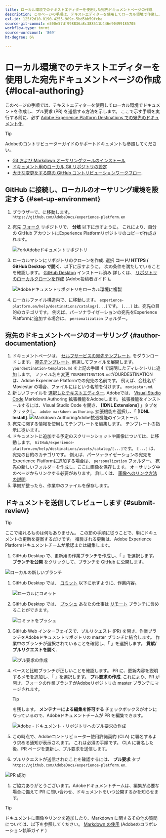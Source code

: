 ```yaml
---
title: ローカル環境でのテキストエディターを使用した宛先ドキュメントページの作成
description: このページの手順は、テキストエディターを使用してローカル環境で作業し、Experience Platform先のドキュメントページを作成してレビュー用に送信する方法を示します。
exl-id: 125f2d10-0190-4255-909c-5bd5bb59fcba
source-git-commit: e300e57df998836a8c388511b446e90499185705
workflow-type: tm+mt
source-wordcount: '869'
ht-degree: 6%

---
```


# ローカル環境でのテキストエディターを使用した宛先ドキュメントページの作成 {#local-authoring}

このページの手順では、テキストエディターを使用してローカル環境でドキュメントを作成し、プル要求 (PR) を送信する方法を示します。 ここで示す手順を実行する前に、必ず [Adobe Experience Platform Destinations での宛先のドキュメント化](./documentation-instructions.md).

>[!TIP]
>
>Adobeのコントリビューターガイドのサポートドキュメントも参照してください。
>* [Git および Markdown オーサリングツールのインストール](https://experienceleague.adobe.com/docs/contributor/contributor-guide/setup/install-tools.html)
>* [ドキュメント用のローカル Git リポジトリの設定](https://experienceleague.adobe.com/docs/contributor/contributor-guide/setup/local-repo.html)
>* [大きな変更をする際の GitHub コントリビューションワークフロー](https://experienceleague.adobe.com/docs/contributor/contributor-guide/setup/full-workflow.html).

## GitHub に接続し、ローカルのオーサリング環境を設定する {#set-up-environment}

1. ブラウザーで、に移動します。 `https://github.com/AdobeDocs/experience-platform.en`
2. 宛先 [フォーク](https://experienceleague.adobe.com/docs/contributor/contributor-guide/setup/local-repo.html#fork-the-repository) リポジトリで、 **分岐** 以下に示すように。 これにより、自分の GitHub アカウントにExperience Platformリポジトリのコピーが作成されます。

   ![ForkAdobeドキュメントリポジトリ](../assets/docs-framework/ssd-fork-repository.gif)

3. ローカルマシンにリポジトリのクローンを作成. 選択 **コード/ HTTPS / GitHub Desktop で開く**、以下に示すように。 次の条件を満たしていることを確認します。 [GitHub Desktop](https://desktop.github.com/) インストール済み 詳しくは、 [リポジトリのローカルクローンを作成](https://experienceleague.adobe.com/docs/contributor/contributor-guide/setup/local-repo.html#create-a-local-clone-of-the-repository) (Adobe投稿者ガイド )。

   ![Adobeドキュメントリポジトリをローカル環境に複製](../assets/docs-framework/clone-local.png)

4. ローカルファイル構造内で、に移動します。 `experience-platform.en/help/destinations/catalog/[...]`です。 `[...]` は、宛先の目的のカテゴリです。 例えば、パーソナライゼーションの宛先をExperience Platformに追加する場合は、 `personalization` フォルダー。

## 宛先のドキュメントページのオーサリング {#author-documentation}

1. ドキュメントページは、 [セルフサービスの宛先テンプレート](../docs-framework/self-service-template.md). をダウンロードします。 [宛先テンプレート](../assets/docs-framework/yourdestination-template.zip). 解凍してファイルを展開します。 `yourdestination-template.md` を上記の手順 4 で説明したディレクトリに追加します。  ファイル名を変更 `YOURDESTINATION.md`:YOURDESTINATION は、Adobe Experience Platformでの宛先の名前です。 例えば、会社名が Moviestar の場合、ファイルにはという名前を付けます。 `moviestar.md`.
2. 新しいファイルを [選択したテキストエディター](https://experienceleague.adobe.com/docs/contributor/contributor-guide/setup/install-tools.html#understand-markdown-editors). Adobeでは、 [Visual Studio Code](https://code.visualstudio.com/) Markdown Authoring 拡張機能をAdobeします。 拡張機能をインストールするには、Visual Studio Code を開き、 **[!DNL Extensions]** 」タブをクリックし、 `adobe markdown authoring`. 拡張機能を選択し、「 **[!DNL Install]**.
   ![Markdown AuthoringAdobe拡張機能のインストール](../assets/docs-framework/install-adobe-markdown-extension.gif)
3. 宛先に関する情報を使用してテンプレートを編集します。 テンプレートの指示に従います。
4. ドキュメントに追加する予定のスクリーンショットや画像については、に移動します。 `GitHub/experience-platform.en/help/destinations/assets/catalog/[...]`です。 `[...]` は、宛先の目的のカテゴリです。 例えば、パーソナライゼーションの宛先をExperience Platformに追加する場合は、 `personalization` フォルダー。 宛先の新しいフォルダーを作成し、ここに画像を保存します。 オーサリング中のページからリンクする必要があります。 詳しくは、 [画像へのリンク方法の説明](https://experienceleague.adobe.com/docs/contributor/contributor-guide/writing-essentials/linking.html#link-to-images).
5. 準備が整ったら、作業中のファイルを保存します。

## ドキュメントを送信してレビューします {#submit-review}

>[!TIP]
>
>ここで壊れるものは何もありません。 この節の手順に従うことで、単にドキュメントの更新を提案するだけです。 推奨される更新は、Adobe Experience Platformドキュメントチームが承認または編集します。

1. GitHub Desktop で、更新用の作業ブランチを作成し、「 」を選択します。 **ブランチを公開** をクリックして、ブランチを GitHub に公開します。

![ローカルの新しいブランチ](../assets/docs-framework/new-branch-local.gif)

1. GitHub Desktop では、 [コミット](https://docs.github.com/en/free-pro-team@latest/github/getting-started-with-github/github-glossary#commit) 以下に示すように、作業内容。

   ![ローカルにコミット](../assets/docs-framework/commit-local.png)

1. GitHub Desktop では、 [プッシュ](https://docs.github.com/en/free-pro-team@latest/github/getting-started-with-github/github-glossary#push) あなたの仕事は [リモート](https://docs.github.com/en/free-pro-team@latest/github/getting-started-with-github/github-glossary#remote) ブランチに含めることができます。

   ![コミットをプッシュ](../assets/docs-framework/push-local-to-remote.png)

1. GitHub Web インターフェイスで、プルリクエスト (PR) を開き、作業ブランチをAdobeドキュメントリポジトリの master ブランチに結合します。 作業中のブランチが選択されていることを確認し、「 」を選択します。 **貢献/プルリクエストを開く**.

   ![プル要求の作成](../assets/docs-framework/ssd-create-pull-request-1.gif)

1. ベースと比較ブランチが正しいことを確認します。 PR に、更新内容を説明するメモを追加し、「 」を選択します。 **プル要求の作成**. これにより、PR が開き、フォークの作業ブランチがAdobeリポジトリの master ブランチにマージされます。
   >[!TIP]
   >
   >を残します。 **メンテナーによる編集を許可する** チェックボックスがオンになっているので、Adobeドキュメントチームが PR を編集できます。

   ![Adobe・ドキュメント・リポジトリへのプル要求の作成](../assets/docs-framework/ssd-create-pull-request-2.png)

1. この時点で、Adobeコントリビューター使用許諾契約 (CLA) に署名するよう求める通知が表示されます。 これは必須の手順です。 CLA に署名した後、PR ページを更新し、プル要求を送信します。

1. プルリクエストが送信されたことを確認するには、 **プル要求** タブ `https://github.com/AdobeDocs/experience-platform.en`.

![PR 成功](../assets/docs-framework/ssd-pr-successful.png)

1. ご協力ありがとうございます。Adobeドキュメントチームは、編集が必要な場合に備えて PR に問い合わせ、ドキュメントをいつ公開するかを知らせます。

>[!TIP]
>
>ドキュメントに画像やリンクを追加したり、Markdown に関するその他の質問については、以下を参照してください。 [Markdown の使用](https://experienceleague.adobe.com/docs/contributor/contributor-guide/writing-essentials/markdown.html) (Adobeのコラボレーション執筆ガイド )
